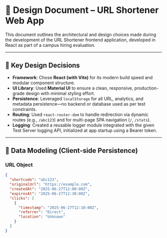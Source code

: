 # 🧩 Design Document – URL Shortener Web App

This document outlines the architectural and design choices made during the development of the URL Shortener frontend application, developed in React as part of a campus hiring evaluation.

---

## 📌 Key Design Decisions

- **Framework**: Chose **React (with Vite)** for its modern build speed and modular component structure.
- **UI Library**: Used **Material UI** to ensure a clean, responsive, production-grade design with minimal styling effort.
- **Persistence**: Leveraged `localStorage` for all URL, analytics, and metadata persistence—no backend or database used as per test constraints.
- **Routing**: Used `react-router-dom` to handle redirection via dynamic routes (e.g., `/abc123`) and for multi-page SPA navigation (`/`, `/stats`).
- **Logging**: Created a reusable logger module integrated with the given Test Server logging API, initialized at app startup using a Bearer token.

---

## 💾 Data Modeling (Client-side Persistence)

### URL Object

```json
{
  "shortcode": "abc123",
  "originalUrl": "https://example.com",
  "createdAt": "2025-06-27T12:00:00Z",
  "expiresAt": "2025-06-27T12:30:00Z",
  "clicks": [
    {
      "timestamp": "2025-06-27T12:10:00Z",
      "referrer": "Direct",
      "location": "Unknown"
    }
  ]
}
